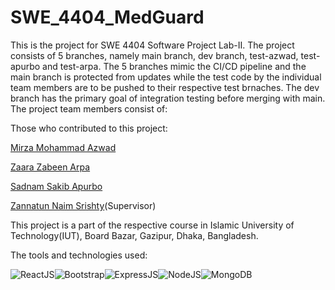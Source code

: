 # SWE_4404_MedGuard

This is the project for SWE 4404 Software Project Lab-II. The project consists of 5 branches, namely main branch, dev branch, test-azwad, test-apurbo and test-arpa. The 5 branches
mimic the CI/CD pipeline and the main branch is protected from updates while the test code by the individual team members are to be pushed to their respective test brnaches. 
The dev branch has the primary goal of integration testing before merging with main. The project team members consist of:

Those who contributed to this project:

[Mirza Mohammad Azwad](https://www.linkedin.com/in/mirza-mohammad-azwad-b5239b1a4/)

[Zaara Zabeen Arpa](https://www.linkedin.com/in/zaara-zabeen-arpa-42566621a/)

[Sadnam Sakib Apurbo](https://www.linkedin.com/in/sadnam-sakib-apurbo-0a4613211/)

[Zannatun Naim Srishty]()(Supervisor)

This project is a part of the respective course in Islamic University of Technology(IUT), Board Bazar, Gazipur, Dhaka, Bangladesh.

The tools and technologies used:

![ReactJS](https://img.shields.io/badge/React-20232A?style=for-the-badge&logo=react&logoColor=61DAFB)![Bootstrap](https://img.shields.io/badge/bootstrap-%23563D7C.svg?style=for-the-badge&logo=bootstrap&logoColor=white)![ExpressJS](https://img.shields.io/badge/Express.js-404D59?style=for-the-badge)![NodeJS](https://img.shields.io/badge/Node.js-43853D?style=for-the-badge&logo=node.js&logoColor=white)![MongoDB](https://img.shields.io/badge/MongoDB-4EA94B?style=for-the-badge&logo=mongodb&logoColor=white)

